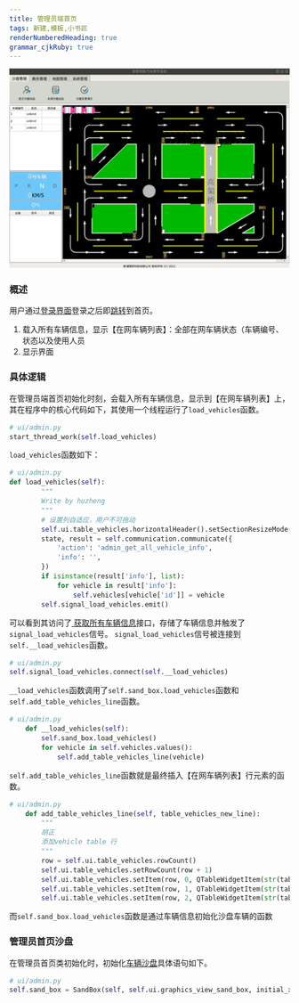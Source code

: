 ```yaml
---
title: 管理员端首页 
tags: 新建,模板,小书匠
renderNumberedHeading: true
grammar_cjkRuby: true
---
```

![管理员端首页](./images/管理员端首页.png)
### 概述
用户通过[登录界面](http://192.168.10.106:8080/project/3?p=249)登录之后即[跳转](http://192.168.10.106:8080/project/3?p=295)到首页。
1. 载入所有车辆信息，显示【在网车辆列表】：全部在网车辆状态（车辆编号、状态以及使用人员
2. 显示界面

### 具体逻辑
在管理员端首页初始化时刻，会载入所有车辆信息，显示到【在网车辆列表】上，其在程序中的核心代码如下，其使用一个线程运行了`load_vehicles`函数。

``` py
# ui/admin.py
start_thread_work(self.load_vehicles)
```

`load_vehicles`函数如下：

``` py
# ui/admin.py
def load_vehicles(self):
        """
        Write by huzheng
        """
        # 设置列自适应，用户不可拖动
        self.ui.table_vehicles.horizontalHeader().setSectionResizeMode(QHeaderView.Stretch)
        state, result = self.communication.communicate({
            'action': 'admin_get_all_vehicle_info',
            'info': '',
        })
        if isinstance(result['info'], list):
            for vehicle in result['info']:
                self.vehicles[vehicle['id']] = vehicle
        self.signal_load_vehicles.emit()
```
可以看到其访问了[ 获取所有车辆信息](http://192.168.10.106:8080/project/3?p=300)接口，存储了车辆信息并触发了`signal_load_vehicles`信号。
`signal_load_vehicles`信号被连接到`self.__load_vehicles`函数。
``` py
# ui/admin.py
self.signal_load_vehicles.connect(self.__load_vehicles)
```
`__load_vehicles`函数调用了`self.sand_box.load_vehicles`函数和`self.add_table_vehicles_line`函数。
``` py
# ui/admin.py
    def __load_vehicles(self):
        self.sand_box.load_vehicles()
        for vehicle in self.vehicles.values():
            self.add_table_vehicles_line(vehicle)
```
`self.add_table_vehicles_line`函数就是最终插入【在网车辆列表】行元素的函数。

``` py
# ui/admin.py
    def add_table_vehicles_line(self, table_vehicles_new_line):
        """
        胡正
        添加vehicle table 行
        """
        row = self.ui.table_vehicles.rowCount()
        self.ui.table_vehicles.setRowCount(row + 1)
        self.ui.table_vehicles.setItem(row, 0, QTableWidgetItem(str(table_vehicles_new_line['id'])))
        self.ui.table_vehicles.setItem(row, 1, QTableWidgetItem(str(table_vehicles_new_line['status'])))
        self.ui.table_vehicles.setItem(row, 2, QTableWidgetItem(str(table_vehicles_new_line['user'])))
```
而`self.sand_box.load_vehicles`函数是通过车辆信息初始化沙盘车辆的函数

### 管理员首页沙盘
在管理员首页类初始化时，初始化[车辆沙盘](http://192.168.10.106:8080/project/3?p=301)具体语句如下。
``` py
# ui/admin.py
self.sand_box = SandBox(self, self.ui.graphics_view_sand_box, initial_x=-1)
```
